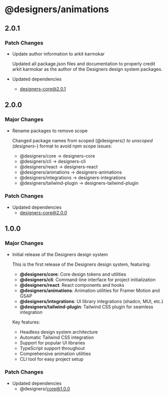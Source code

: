 # @designers/animations

## 2.0.1

### Patch Changes

- Update author information to arkit karmokar

  Updated all package.json files and documentation to properly credit arkit karmokar as the author of the Designers design system packages.

- Updated dependencies
  - designers-core@2.0.1

## 2.0.0

### Major Changes

- Rename packages to remove scope

  Changed package names from scoped (@designers/_) to unscoped (designers-_) format to avoid npm scope issues:
  - @designers/core → designers-core
  - @designers/cli → designers-cli
  - @designers/react → designers-react
  - @designers/animations → designers-animations
  - @designers/integrations → designers-integrations
  - @designers/tailwind-plugin → designers-tailwind-plugin

### Patch Changes

- Updated dependencies
  - designers-core@2.0.0

## 1.0.0

### Major Changes

- Initial release of the Designers design system

  This is the first release of the Designers design system, featuring:
  - **@designers/core**: Core design tokens and utilities
  - **@designers/cli**: Command-line interface for project initialization
  - **@designers/react**: React components and hooks
  - **@designers/animations**: Animation utilities for Framer Motion and GSAP
  - **@designers/integrations**: UI library integrations (shadcn, MUI, etc.)
  - **@designers/tailwind-plugin**: Tailwind CSS plugin for seamless integration

  Key features:
  - Headless design system architecture
  - Automatic Tailwind CSS integration
  - Support for popular UI libraries
  - TypeScript support throughout
  - Comprehensive animation utilities
  - CLI tool for easy project setup

### Patch Changes

- Updated dependencies
  - @designers/core@1.0.0

